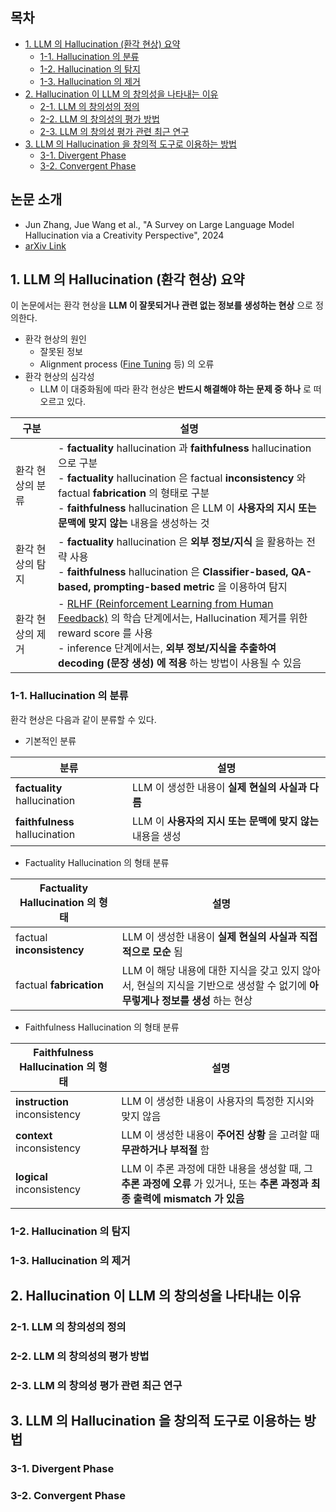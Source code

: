 ## 목차

* [1. LLM 의 Hallucination (환각 현상) 요약](#1-llm-의-hallucination-환각-현상-요약)
  * [1-1. Hallucination 의 분류](#1-1-hallucination-의-분류)
  * [1-2. Hallucination 의 탐지](#1-2-hallucination-의-탐지)
  * [1-3. Hallucination 의 제거](#1-3-hallucination-의-제거)
* [2. Hallucination 이 LLM 의 창의성을 나타내는 이유](#2-hallucination-이-llm-의-창의성을-나타내는-이유)
  * [2-1. LLM 의 창의성의 정의](#2-1-llm-의-창의성의-정의)
  * [2-2. LLM 의 창의성의 평가 방법](#2-2-llm-의-창의성의-평가-방법)
  * [2-3. LLM 의 창의성 평가 관련 최근 연구](#2-3-llm-의-창의성-평가-관련-최근-연구)
* [3. LLM 의 Hallucination 을 창의적 도구로 이용하는 방법](#3-llm-의-hallucination-을-창의적-도구로-이용하는-방법)
  * [3-1. Divergent Phase](#3-1-divergent-phase)
  * [3-2. Convergent Phase](#3-2-convergent-phase)

## 논문 소개

* Jun Zhang, Jue Wang et al., "A Survey on Large Language Model Hallucination via a Creativity Perspective", 2024
* [arXiv Link](https://arxiv.org/pdf/2402.06647)

## 1. LLM 의 Hallucination (환각 현상) 요약

이 논문에서는 환각 현상을 **LLM 이 잘못되거나 관련 없는 정보를 생성하는 현상** 으로 정의한다.

* 환각 현상의 원인
  * 잘못된 정보
  * Alignment process ([Fine Tuning](../../AI%20Basics/LLM%20Basics/LLM_기초_Fine_Tuning.md) 등) 의 오류
* 환각 현상의 심각성
  * LLM 이 대중화됨에 따라 환각 현상은 **반드시 해결해야 하는 문제 중 하나** 로 떠오르고 있다. 

| 구분        | 설명                                                                                                                                                                                                                                                                                                         |
|-----------|------------------------------------------------------------------------------------------------------------------------------------------------------------------------------------------------------------------------------------------------------------------------------------------------------------|
| 환각 현상의 분류 | - **factuality** hallucination 과 **faithfulness** hallucination 으로 구분<br>- **factuality** hallucination 은 factual **inconsistency** 와 factual **fabrication** 의 형태로 구분<br>- **faithfulness** hallucination 은 LLM 이 **사용자의 지시 또는 문맥에 맞지 않는** 내용을 생성하는 것                                                     |
| 환각 현상의 탐지 | - **factuality** hallucination 은 **외부 정보/지식** 을 활용하는 전략 사용<br>- **faithfulness** hallucination 은 **Classifier-based, QA-based, prompting-based metric** 을 이용하여 탐지                                                                                                                                          |
| 환각 현상의 제거 | - [RLHF (Reinforcement Learning from Human Feedback)](../../AI%20Basics/LLM%20Basics/LLM_기초_Fine_Tuning_DPO_ORPO.md#1-1-rlhf-reinforcement-learning-from-human-feedback) 의 학습 단계에서는, Hallucination 제거를 위한 reward score 를 사용<br>- inference 단계에서는, **외부 정보/지식을 추출하여 decoding (문장 생성) 에 적용** 하는 방법이 사용될 수 있음 |

### 1-1. Hallucination 의 분류

환각 현상은 다음과 같이 분류할 수 있다.

* 기본적인 분류

| 분류                             | 설명                                    |
|--------------------------------|---------------------------------------|
| **factuality** hallucination   | LLM 이 생성한 내용이 **실제 현실의 사실과 다름**       |
| **faithfulness** hallucination | LLM 이 **사용자의 지시 또는 문맥에 맞지 않는** 내용을 생성 |

* Factuality Hallucination 의 형태 분류

| Factuality Hallucination 의 형태 | 설명                                                                           |
|-------------------------------|------------------------------------------------------------------------------|
| factual **inconsistency**     | LLM 이 생성한 내용이 **실제 현실의 사실과 직접적으로 모순** 됨                                      |
| factual **fabrication**       | LLM 이 해당 내용에 대한 지식을 갖고 있지 않아서, 현실의 지식을 기반으로 생성할 수 없기에 **아무렇게나 정보를 생성** 하는 현상 |

* Faithfulness Hallucination 의 형태 분류

| Faithfulness Hallucination 의 형태 | 설명                                                                                   |
|---------------------------------|--------------------------------------------------------------------------------------|
| **instruction** inconsistency   | LLM 이 생성한 내용이 사용자의 특정한 지시와 맞지 않음                                                     |
| **context** inconsistency       | LLM 이 생성한 내용이 **주어진 상황** 을 고려할 때 **무관하거나 부적절** 함                                     |
| **logical** inconsistency       | LLM 이 추론 과정에 대한 내용을 생성할 때, 그 **추론 과정에 오류** 가 있거나, 또는 **추론 과정과 최종 출력에 mismatch 가 있음** |

### 1-2. Hallucination 의 탐지

### 1-3. Hallucination 의 제거

## 2. Hallucination 이 LLM 의 창의성을 나타내는 이유

### 2-1. LLM 의 창의성의 정의

### 2-2. LLM 의 창의성의 평가 방법

### 2-3. LLM 의 창의성 평가 관련 최근 연구

## 3. LLM 의 Hallucination 을 창의적 도구로 이용하는 방법

### 3-1. Divergent Phase

### 3-2. Convergent Phase